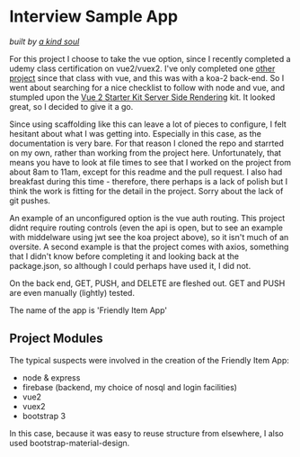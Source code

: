 # Interview Sample App
_built by [a kind soul](//github.com/robbiemu)_

For this project I choose to take the vue option, since I recently completed a udemy class certification on vue2/vuex2. I've only completed one [other project](https://github.com/robbiemu/cmst385-accessibility) since that class with vue, and this was with a koa-2 back-end. So I went about searching for a nice checklist to follow with node and vue, and stumpled upon the [Vue 2 Starter Kit Server Side Rendering](https://github.com/afrianjunior/vue2-ssr-starter-kit) kit. It looked great, so I decided to give it a go.

Since using scaffolding like this can leave a lot of pieces to configure, I felt hesitant about what I was getting into. Especially in this case, as the documentation is very bare. For that reason I cloned the repo and starrted on my own, rather than working from the project here. Unfortunately, that means you have to look at file times to see that I worked on the project from about 8am to 11am, except for this readme and the pull request. I also had breakfast during this time - therefore, there perhaps is a lack of polish but I think the work is fitting for the detail in the project. Sorry about the lack of git pushes.

An example of an unconfigured option is the vue auth routing. This project didnt require routing controls (even the api is open, but to see an example with middelware using jwt see the koa project above), so it isn't much of an oversite. A second example is that the project comes with axios, something that I didn't know before completing it and looking back at the package.json, so although I could perhaps have used it, I did not.

On the back end, GET, PUSH, and DELETE are fleshed out. GET and PUSH are even manually (lightly) tested.

The name of the app is 'Friendly Item App'

## Project Modules

The typical suspects were involved in the creation of the Friendly Item App:

* node & express
* firebase (backend, my choice of nosql and login facilities)
* vue2
* vuex2
* bootstrap 3

In this case, because it was easy to reuse structure from elsewhere, I also used bootstrap-material-design.